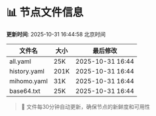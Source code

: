 # 📊 节点文件信息

**更新时间**: 2025-10-31 16:44:58 北京时间

| 文件名 | 大小 | 最后修改 |
|--------|------|----------|
| all.yaml | 25K | 2025-10-31 16:44 |
| history.yaml | 201K | 2025-10-31 16:44 |
| mihomo.yaml | 31K | 2025-10-31 16:44 |
| base64.txt | 25K | 2025-10-31 16:44 |

> 🔄 文件每30分钟自动更新，确保节点的新鲜度和可用性
